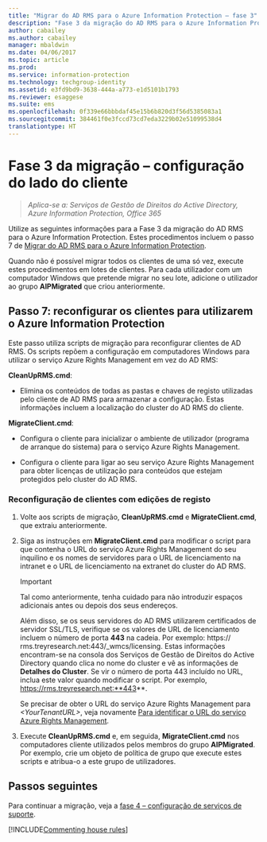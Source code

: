 ```yaml
---
title: "Migrar do AD RMS para o Azure Information Protection – fase 3"
description: "Fase 3 da migração do AD RMS para o Azure Information Protection, que abrange o passo 7 de Migrar do AD RMS para o Azure Information Protection."
author: cabailey
ms.author: cabailey
manager: mbaldwin
ms.date: 04/06/2017
ms.topic: article
ms.prod: 
ms.service: information-protection
ms.technology: techgroup-identity
ms.assetid: e3fd9bd9-3638-444a-a773-e1d5101b1793
ms.reviewer: esaggese
ms.suite: ems
ms.openlocfilehash: 0f339e66bbbdaf45e15b6b820d3f56d5385083a1
ms.sourcegitcommit: 384461f0e3fccd73cd7eda3229b02e51099538d4
translationtype: HT
---
```

# <a name="migration-phase-3---client-side-configuration"></a>Fase 3 da migração – configuração do lado do cliente

>*Aplica-se a: Serviços de Gestão de Direitos do Active Directory, Azure Information Protection, Office 365*

Utilize as seguintes informações para a Fase 3 da migração do AD RMS para o Azure Information Protection. Estes procedimentos incluem o passo 7 de [Migrar do AD RMS para o Azure Information Protection](migrate-from-ad-rms-to-azure-rms.md).

Quando não é possível migrar todos os clientes de uma só vez, execute estes procedimentos em lotes de clientes. Para cada utilizador com um computador Windows que pretende migrar no seu lote, adicione o utilizador ao grupo **AIPMigrated** que criou anteriormente.

## <a name="step-7-reconfigure-clients-to-use-azure-information-protection"></a>Passo 7: reconfigurar os clientes para utilizarem o Azure Information Protection

Este passo utiliza scripts de migração para reconfigurar clientes de AD RMS. Os scripts repõem a configuração em computadores Windows para utilizar o serviço Azure Rights Management em vez do AD RMS: 

**CleanUpRMS.cmd**:

- Elimina os conteúdos de todas as pastas e chaves de registo utilizadas pelo cliente de AD RMS para armazenar a configuração. Estas informações incluem a localização do cluster do AD RMS do cliente.

**MigrateClient.cmd**:

- Configura o cliente para inicializar o ambiente de utilizador (programa de arranque do sistema) para o serviço Azure Rights Management.

-  Configura o cliente para ligar ao seu serviço Azure Rights Management para obter licenças de utilização para conteúdos que estejam protegidos pelo cluster do AD RMS. 


### <a name="client-reconfiguration-by-using-registry-edits"></a>Reconfiguração de clientes com edições de registo

1. Volte aos scripts de migração, **CleanUpRMS.cmd** e **MigrateClient.cmd**, que extraiu anteriormente.

2.  Siga as instruções em **MigrateClient.cmd** para modificar o script para que contenha o URL do serviço Azure Rights Management do seu inquilino e os nomes de servidores para o URL de licenciamento na intranet e o URL de licenciamento na extranet do cluster do AD RMS.

    > [!IMPORTANT]
    > Tal como anteriormente, tenha cuidado para não introduzir espaços adicionais antes ou depois dos seus endereços.
    > 
    > Além disso, se os seus servidores do AD RMS utilizarem certificados de servidor SSL/TLS, verifique se os valores de URL de licenciamento incluem o número de porta **443** na cadeia. Por exemplo: https:// rms.treyresearch.net:443/_wmcs/licensing. Estas informações encontram-se na consola dos Serviços de Gestão de Direitos do Active Directory quando clica no nome do cluster e vê as informações de **Detalhes do Cluster**. Se vir o número de porta 443 incluído no URL, inclua este valor quando modificar o script. Por exemplo, https://rms.treyresearch.net:**443**. 

    Se precisar de obter o URL do serviço Azure Rights Management para *&lt;YourTenantURL&gt;*, veja novamente [Para identificar o URL do serviço Azure Rights Management](migrate-from-ad-rms-phase1.md#to-identify-your-azure-rights-management-service-url).

3.  Execute **CleanUpRMS.cmd** e, em seguida, **MigrateClient.cmd** nos computadores cliente utilizados pelos membros do grupo **AIPMigrated**. Por exemplo, crie um objeto de política de grupo que execute estes scripts e atribua-o a este grupo de utilizadores.


## <a name="next-steps"></a>Passos seguintes
Para continuar a migração, veja a [fase 4 – configuração de serviços de suporte](migrate-from-ad-rms-phase3.md).

[!INCLUDE[Commenting house rules](../includes/houserules.md)]